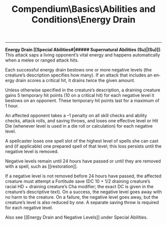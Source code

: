 ﻿---
lang: en
aliases: [Energy Drain]
title: Compendium\Basics\Abilities and Conditions\Energy Drain
tag: Conditions
---

---
**Energy Drain [[Special Abilities#|##### Supernatural Abilities (Su)|(Su)]]**: This attack saps a living opponent’s vital energy and happens automatically when a melee or ranged attack hits. 

Each successful energy drain bestows one or more negative levels (the creature’s description specifies how many). If an attack that includes an energy drain scores a critical hit, it drains twice the given amount.

Unless otherwise specified in the creature’s description, a draining creature gains 5 temporary hit points (10 on a critical hit) for each negative level it bestows on an opponent. These temporary hit points last for a maximum of 1 hour. 

An affected opponent takes a –1 penalty on all skill checks and ability checks, attack rolls, and saving throws, and loses one effective level or Hit Die (whenever level is used in a die roll or calculation) for each negative level. 

A spellcaster loses one spell slot of the highest level of spells she can cast and (if applicable) one prepared spell of that level; this loss persists until the negative level is removed. 

Negative levels remain until 24 hours have passed or until they are removed with a spell, such as [[restoration]]. 

If a negative level is not removed before 24 hours have passed, the affected creature must attempt a Fortitude save (DC 10 + 1/2 draining creature’s racial HD + draining creature’s Cha modifier; the exact DC is given in the creature’s descriptive text). On a success, the negative level goes away with no harm to the creature. On a failure, the negative level goes away, but the creature’s level is also reduced by one. A separate saving throw is required for each negative level.  

Also see [[Energy Drain and Negative Levels]] under Special Abilities.


<br><br>
---

